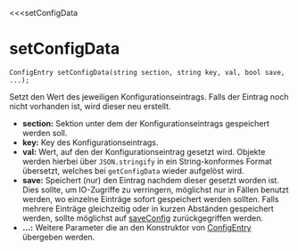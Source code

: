 <<<setConfigData
# setConfigData

```fnpreview
ConfigEntry setConfigData(string section, string key, val, bool save, ...);
```
Setzt den Wert des jeweiligen Konfigurationseintrags. Falls der Eintrag noch nicht vorhanden ist, wird dieser neu erstellt.

- **section:**
  Sektion unter dem der Konfigurationseintrags gespeichert werden soll.
- **key:**
  Key des Konfigurationseintrags.
- **val:**
  Wert, auf den der Konfigurationseintrag gesetzt wird. Objekte werden hierbei über ```JSON.stringify``` in ein String-konformes Format übersetzt, welches bei ```getConfigData``` wieder aufgelöst wird.
- **save:**
  Speichert (nur) den Eintrag nachdem dieser gesetzt worden ist. Dies sollte, um IO-Zugriffe zu verringern, möglichst nur in Fällen benutzt werden, wo einzelne Einträge sofort gespeichert werden sollten. Falls mehrere Einträge gleichzeitig oder in kurzen Abständen gespeichert werden, sollte möglichst auf [saveConfig](#) zurückgegriffen werden.
- **...:**
  Weitere Parameter die an den Konstruktor von [ConfigEntry](#) übergeben werden.
